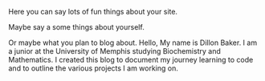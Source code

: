Here you can say lots of fun things about your site.

Maybe say a some things about yourself.

Or maybe what you plan to blog about.
Hello, My name is Dillon Baker. I am a junior at the University of Memphis studying Biochemistry and Mathematics. I created this blog to document my journey learning to code and to outline the various projects I am working on. 
